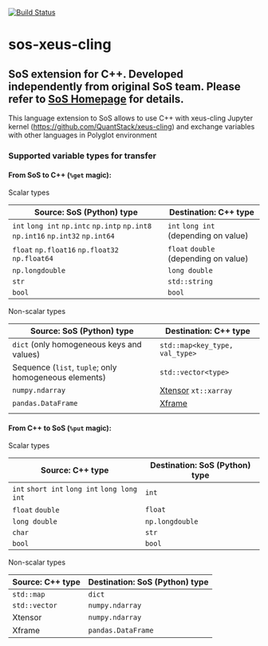 [![Build Status](https://travis-ci.org/LabShare/sos-xeus-cling.svg?branch=master)](https://travis-ci.org/LabShare/sos-xeus-cling)
# sos-xeus-cling
## SoS extension for C++. Developed independently from original SoS team. Please refer to [SoS Homepage](http://vatlab.github.io/SoS/) for details.

This language extension to SoS allows to use C++ with xeus-cling Jupyter kernel (https://github.com/QuantStack/xeus-cling) and exchange variables with other languages in Polyglot environment

### Supported variable types for transfer

#### From SoS to C++ (`%get` magic):

Scalar types

| Source: SoS (Python) type                                                       | Destination: C++ type                  |
|---------------------------------------------------------------------------------|----------------------------------------|
| `int` `long int` `np.intc` `np.intp` `np.int8` `np.int16` `np.int32` `np.int64` | `int` `long int` (depending on value)  |
| `float` `np.float16` `np.float32` `np.float64`                                  | `float` `double`  (depending on value) |
| `np.longdouble`                                                                 | `long double`                          |
| `str`                                                                           | `std::string`                          |
| `bool`                                                                          | `bool`                                 |

Non-scalar types

| Source: SoS (Python) type                             | Destination: C++ type          |
|-------------------------------------------------------|--------------------------------|
| `dict` (only homogeneous keys and values)             | `std::map<key_type, val_type>` |
| Sequence (`list`, `tuple`; only homogeneous elements) | `std::vector<type>`            |
| `numpy.ndarray`                                       | [Xtensor](https://github.com/QuantStack/xtensor) `xt::xarray`           |
| `pandas.DataFrame`                                    | [Xframe](https://github.com/QuantStack/xframe)                         |
|                                                       |                                |

#### From C++ to SoS (`%put` magic):

Scalar types

| Source: C++ type                             | Destination: SoS (Python) type |
|----------------------------------------------|--------------------------------|
| `int` `short int` `long int` `long long int` | `int`                          |
| `float` `double`                             | `float`                        |
| `long double`                                | `np.longdouble`                |
| `char`                                       | `str`                          |
| `bool`                                       | `bool`                         |

Non-scalar types

| Source: C++ type | Destination: SoS (Python) type |
|------------------|--------------------------------|
| `std::map`     | `dict`                         |
| `std::vector`  | `numpy.ndarray`                |
| Xtensor          | `numpy.ndarray`                |
| Xframe         | `pandas.DataFrame`             |
